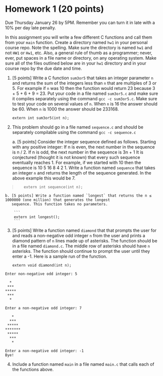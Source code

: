# Homework 1 (20 points)

Due Thursday January 26 by 5PM. Remember you can turn it in late with a 10% per day late penalty.

In this assignment you will write a few different C functions and call them from your `main` function. Create a directory
named `hw1` in your personal course repo. Note the spelling. Make sure the directory is named `hw1` and not `HW1` or
`Hw1`, etc. Also, a general rule of thumb as a programmer; never, ever, put spaces in a file name or directory, on any
operating system. Make sure all of the files outlined below are in your `hw1` directory and in your course repo by the
due date and time.

1. [5 points] Write a C function `sum3or5` that takes an integer parameter `n` and returns the sum of the integers
    less than `n` that are multiples of 3 or 5. For example if `n` was 10 then the function would return 23 because 3 +
    5 + 6 + 9 = 23. Put your code in a file named `sum3or5.c` and make sure it compiles separately using the
    command `gcc -c sum3or5.c`. Make sure to test your code on several values of `n`. When `n` is 16 the
    answer should be 60. When `n` is 1000 the answer should be 233168. 

    ```
    extern int sum3or5(int n);
    ```

2. This problem should go in a file named `sequence.c` and should be separately compilable using the
    command `gcc -c sequence.c`
    
    a. [5 points] Consider the integer sequence defined as follows. Starting with any positive integer:
       If n is even, the next number in the sequence is n / 2. If n is odd, the next number in the sequence is 3n + 1
       It is conjectured (thought it is not known) that every such sequence eventually reaches 1. For example, if we
       started with 10 then the sequence is 10 5 16 8 4 2 1.
       Write a function named `sequence` that takes an integer `n` and returns the length of the sequence generated.
       In the above example this would be 7.
       
>        extern int sequence(int n);
        
    b. [5 points] Write a function named `longest` that returns the n ≤ 1000000 (one million) that generates the longest
       sequence. This function takes no parameters.
       
        ```
        extern int longest();
        ```
 
3. [5 points] Write a function named `diamond` that that prompts the user for and reads a non-negative odd
   integer `n` from the user and prints a diamond pattern of `n` lines made up of asterisks. The function should be in
   a file named `diamond.c`. The middle row of asterisks should have `n` asterisks. The function should continue
   to prompt the user until they enter a -1. Here is a sample run of the function.
   
   ```
   extern void diamond(int n);
   ```

```
Enter non-negative odd integer: 5

  *
 ***
*****
 ***
  *

Enter a non-negative odd integer: 7
   
   *
  ***
 *****
*******
 *****
  ***
   *

Enter a non-negative odd integer: -1
Bye!
```

4. Include a function named `main` in a file named `main.c` that calls each of the functions above. 
